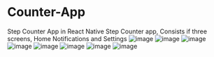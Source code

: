 # Counter-App
Step Counter App in React Native
Step Counter app, Consists if three screens, Home Notifications and Settings
![image](https://user-images.githubusercontent.com/82168872/217817404-87169101-84ac-4684-8a09-aa958b02c86d.png)
![image](https://user-images.githubusercontent.com/82168872/217817579-b82efe0f-d2f3-441a-b015-bfeae9b027d4.png)
![image](https://user-images.githubusercontent.com/82168872/217817480-c72fe281-0955-4d05-9be2-2f9815493a09.png)
![image](https://user-images.githubusercontent.com/82168872/217817441-4684dbad-311d-484b-a9b8-82ea1a1a44dc.png)
![image](https://user-images.githubusercontent.com/82168872/217817508-e32d74ea-a06c-4b6e-ba4b-0c1c061a3c23.png)
![image](https://user-images.githubusercontent.com/82168872/217817544-68727033-7eab-445a-a9fd-2a1e8d2a062f.png)
![image](https://user-images.githubusercontent.com/82168872/217817677-fcb4c5e8-7e58-4316-8ecc-6a91b73b703a.png)
![image](https://user-images.githubusercontent.com/82168872/217817697-d159392a-2df3-494a-a1ad-916c49898e83.png)
